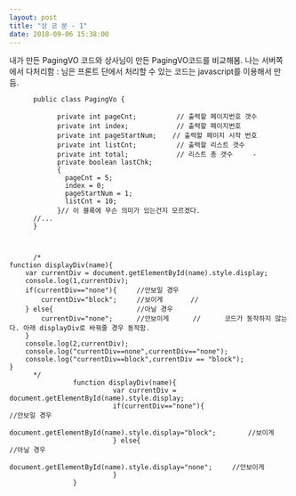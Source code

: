 ```yaml
---
layout: post
title: "상 코 분 - 1"
date: 2018-09-06 15:38:00
---
```


내가 만든 PagingVO 코드와 상사님이 만든 PagingVO코드를 비교해봄.
나는 서버쪽에서 다처리함  : 님은 프론트 단에서 처리할 수 있는 코드는 javascript를 이용해서 만듬.

          public class PagingVo {

                private int pageCnt;          // 출력할 페이지번호 갯수
                private int index;            // 출력할 페이지번호
                private int pageStartNum;    // 출력할 페이지 시작 번호
                private int listCnt;          // 출력할 리스트 갯수
                private int total;            // 리스트 총 갯수     -
                private boolean lastChk;
                {
                  pageCnt = 5;
                  index = 0;
                  pageStartNum = 1;
                  listCnt = 10;
                }// 이 블록에 무슨 의미가 있는건지 모르겠다.
          //...
          }
          
          
          
          /*
	function displayDiv(name){	
		var currentDiv = document.getElementById(name).style.display;
		console.log(1,currentDiv);
		if(currentDiv=="none"){		//안보일 경우
			currentDiv="block";		//보이게		//
		} else{						//아닐 경우
			currentDiv="none";		//안보이게		//		코드가 동작하지 않는다. 아래 displayDiv로 바꿔줄 경우 동작함.
		}	
		console.log(2,currentDiv);
		console.log("currentDiv==none",currentDiv=="none");
		console.log("currentDiv==block",currentDiv == "block");
	}
          */
                    function displayDiv(name){
                              var currentDiv = document.getElementById(name).style.display;
                              if(currentDiv=="none"){									//안보일 경우
                                        document.getElementById(name).style.display="block";		//보이게
                              } else{													//아닐 경우
                                        document.getElementById(name).style.display="none";		//안보이게
                              }	
                    }
